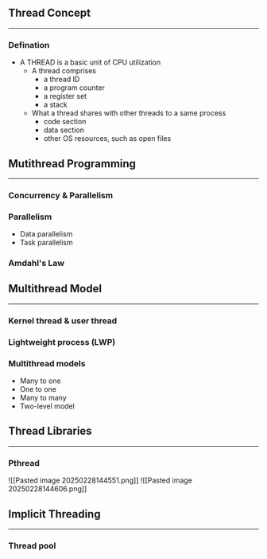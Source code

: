 ## Thread Concept
---
### Defination
- A THREAD is a basic unit of CPU utilization
	- A thread comprises
		- a thread ID
		- a program counter
		- a register set
		- a stack
	- What a thread shares with other threads to a same process
		- code section
		- data section
		- other OS resources, such as open files

## Mutithread Programming
---
### Concurrency & Parallelism

### Parallelism
- Data parallelism
- Task parallelism

### Amdahl's Law

## Multithread Model
---
### Kernel thread & user thread

### Lightweight process (LWP)

### Multithread models
- Many to one
- One to one
- Many to many
- Two-level model

## Thread Libraries
---
### Pthread
![[Pasted image 20250228144551.png]]
![[Pasted image 20250228144606.png]]
## Implicit Threading
---
### Thread pool
